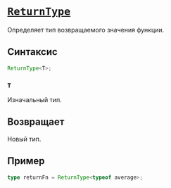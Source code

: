 # [`ReturnType`](../index.md/#утилиты)

Определяет тип возвращаемого значения функции.

## Синтаксис

```ts
ReturnType<T>;
```

### `T`

Изначальный тип.

## Возвращает

Новый тип.

## Пример

```ts
type returnFn = ReturnType<typeof average>;
```
